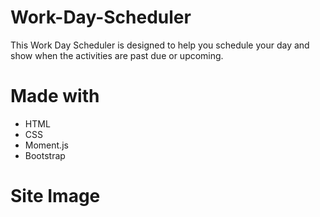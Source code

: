 # Work-Day-Scheduler

This Work Day Scheduler is designed to help you schedule your day and show when the activities are past due or upcoming.

# Made with 
* HTML
* CSS
* Moment.js
* Bootstrap

# Site Image

